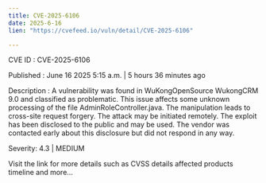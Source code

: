```yaml
---
title: CVE-2025-6106
date: 2025-6-16
lien: "https://cvefeed.io/vuln/detail/CVE-2025-6106"

---
```


CVE ID : CVE-2025-6106

Published :  June 16
2025
5:15 a.m. | 5 hours
36 minutes ago

Description : A vulnerability was found in WuKongOpenSource WukongCRM 9.0 and classified as problematic. This issue affects some unknown processing of the file AdminRoleController.java. The manipulation leads to cross-site request forgery. The attack may be initiated remotely. The exploit has been disclosed to the public and may be used. The vendor was contacted early about this disclosure but did not respond in any way.

Severity: 4.3 | MEDIUM

Visit the link for more details
such as CVSS details
affected products
timeline
and more...
